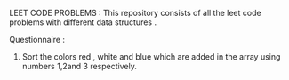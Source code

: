 LEET CODE PROBLEMS 
: This repository consists of all the leet code problems with different data structures . 

Questionnaire : 
1. Sort the colors red , white and blue which are added in the array using numbers 1,2and 3 respectively. 
